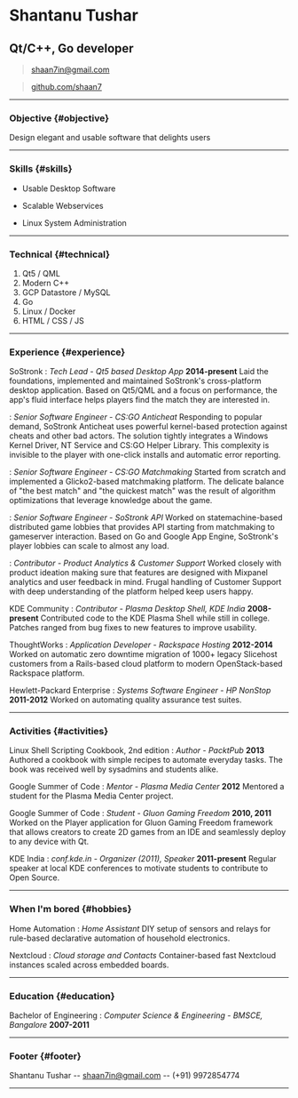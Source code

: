 # Shantanu Tushar
## Qt/C++, Go developer

> [shaan7in@gmail.com](mailto:shaan7in@gmail.com)

> [github.com/shaan7](https://github.com/shaan7)

------

### Objective {#objective}

Design elegant and usable software that delights users

------

### Skills {#skills}

* Usable Desktop Software

* Scalable Webservices

* Linux System Administration

-------

### Technical {#technical}

1. Qt5 / QML
2. Modern C++
3. GCP Datastore / MySQL
4. Go
5. Linux / Docker
6. HTML / CSS / JS

------

### Experience {#experience}

SoStronk
: *Tech Lead - Qt5 based Desktop App*
  __2014-present__
  Laid the foundations, implemented and maintained SoStronk's cross-platform desktop application. Based on Qt5/QML and a focus on performance, the app's fluid interface helps players find the match they are interested in.

: *Senior Software Engineer - CS:GO Anticheat*
  Responding to popular demand, SoStronk Anticheat uses powerful kernel-based protection against cheats and other bad actors. The solution tightly integrates a Windows Kernel Driver, NT Service and CS:GO Helper Library. This complexity is invisible to the player with one-click installs and automatic error reporting.

: *Senior Software Engineer - CS:GO Matchmaking*
  Started from scratch and implemented a Glicko2-based matchmaking platform. The delicate balance of "the best match" and "the quickest match" was the result of algorithm optimizations that leverage knowledge about the game.

: *Senior Software Engineer - SoStronk API*
  Worked on statemachine-based distributed game lobbies that provides API starting from matchmaking to gameserver interaction. Based on Go and Google App Engine, SoStronk's player lobbies can scale to almost any load.

: *Contributor - Product Analytics & Customer Support*
  Worked closely with product ideation making sure that features are designed with Mixpanel analytics and user feedback in mind. Frugal handling of Customer Support with deep understanding of the platform helped keep users happy.

KDE Community
: *Contributor - Plasma Desktop Shell, KDE India*
  __2008-present__
  Contributed code to the KDE Plasma Shell while still in college. Patches ranged from bug fixes to new features to improve usability.

ThoughtWorks
: *Application Developer - Rackspace Hosting*
  __2012-2014__
  Worked on automatic zero downtime migration of 1000+ legacy Slicehost customers from a Rails-based cloud platform to modern OpenStack-based Rackspace platform.

Hewlett-Packard Enterprise
: *Systems Software Engineer - HP NonStop*
  __2011-2012__
  Worked on automating quality assurance test suites.

------

### Activities {#activities}

Linux Shell Scripting Cookbook, 2nd edition
: *Author - PacktPub*
  __2013__
  Authored a cookbook with simple recipes to automate everyday tasks. The book was received well by sysadmins and students alike.

Google Summer of Code
: *Mentor - Plasma Media Center*
  __2012__
  Mentored a student for the Plasma Media Center project.

Google Summer of Code
: *Student - Gluon Gaming Freedom*
  __2010, 2011__
  Worked on the Player application for Gluon Gaming Freedom framework that allows creators to create 2D games from an IDE and seamlessly deploy to any device with Qt.

KDE India
: *conf.kde.in - Organizer (2011), Speaker*
  __2011-present__
  Regular speaker at local KDE conferences to motivate students to contribute to Open Source.


------

### When I'm bored {#hobbies}

Home Automation
: *Home Assistant*
  DIY setup of sensors and relays for rule-based declarative automation of household electronics.

Nextcloud
: *Cloud storage and Contacts*
  Container-based fast Nextcloud instances scaled across embedded boards.


------

### Education {#education}

Bachelor of Engineering
: *Computer Science & Engineering - BMSCE, Bangalore*
  __2007-2011__


------


### Footer {#footer}

Shantanu Tushar -- [shaan7in@gmail.com](shaan7in@gmail.com) -- (+91) 9972854774

------

